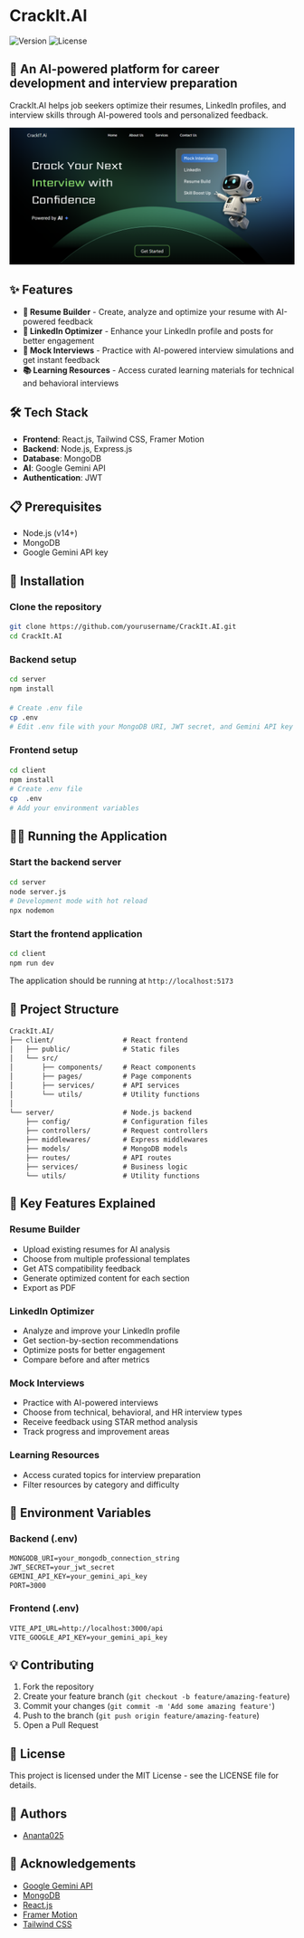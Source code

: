 # CrackIt.AI

![Version](https://img.shields.io/badge/version-1.0.0-blue.svg)
![License](https://img.shields.io/badge/license-MIT-green.svg)

## 🚀 An AI-powered platform for career development and interview preparation

CrackIt.AI helps job seekers optimize their resumes, LinkedIn profiles, and interview skills through AI-powered tools and personalized feedback.

![CrackIt.AI Screenshot](./client/public/images/Screenshot%202025-04-27%20014544.png)

## ✨ Features

- **📄 Resume Builder** - Create, analyze and optimize your resume with AI-powered feedback
- **👔 LinkedIn Optimizer** - Enhance your LinkedIn profile and posts for better engagement
- **🎯 Mock Interviews** - Practice with AI-powered interview simulations and get instant feedback
- **📚 Learning Resources** - Access curated learning materials for technical and behavioral interviews

## 🛠️ Tech Stack

- **Frontend**: React.js, Tailwind CSS, Framer Motion
- **Backend**: Node.js, Express.js
- **Database**: MongoDB
- **AI**: Google Gemini API
- **Authentication**: JWT

## 📋 Prerequisites

- Node.js (v14+)
- MongoDB
- Google Gemini API key

## 🚀 Installation

### Clone the repository

```bash
git clone https://github.com/yourusername/CrackIt.AI.git
cd CrackIt.AI
```

### Backend setup

```bash
cd server
npm install

# Create .env file
cp .env
# Edit .env file with your MongoDB URI, JWT secret, and Gemini API key
```

### Frontend setup

```bash
cd client
npm install
# Create .env file
cp  .env
# Add your environment variables
```

## 🏃‍♀️ Running the Application

### Start the backend server

```bash
cd server
node server.js
# Development mode with hot reload
npx nodemon
```

### Start the frontend application

```bash
cd client
npm run dev
```

The application should be running at `http://localhost:5173`

## 📁 Project Structure

```
CrackIt.AI/
├── client/                 # React frontend
│   ├── public/             # Static files
│   └── src/
│       ├── components/     # React components
│       ├── pages/          # Page components
│       ├── services/       # API services
│       └── utils/          # Utility functions
│
└── server/                 # Node.js backend
    ├── config/             # Configuration files
    ├── controllers/        # Request controllers
    ├── middlewares/        # Express middlewares
    ├── models/             # MongoDB models
    ├── routes/             # API routes
    ├── services/           # Business logic
    └── utils/              # Utility functions
```

## 🌟 Key Features Explained

### Resume Builder
- Upload existing resumes for AI analysis
- Choose from multiple professional templates
- Get ATS compatibility feedback
- Generate optimized content for each section
- Export as PDF

### LinkedIn Optimizer
- Analyze and improve your LinkedIn profile
- Get section-by-section recommendations
- Optimize posts for better engagement
- Compare before and after metrics

### Mock Interviews
- Practice with AI-powered interviews
- Choose from technical, behavioral, and HR interview types
- Receive feedback using STAR method analysis
- Track progress and improvement areas

### Learning Resources
- Access curated topics for interview preparation
- Filter resources by category and difficulty

## 📝 Environment Variables

### Backend (.env)
```
MONGODB_URI=your_mongodb_connection_string
JWT_SECRET=your_jwt_secret
GEMINI_API_KEY=your_gemini_api_key
PORT=3000
```

### Frontend (.env)
```
VITE_API_URL=http://localhost:3000/api
VITE_GOOGLE_API_KEY=your_gemini_api_key
```

## 💡 Contributing

1. Fork the repository
2. Create your feature branch (`git checkout -b feature/amazing-feature`)
3. Commit your changes (`git commit -m 'Add some amazing feature'`)
4. Push to the branch (`git push origin feature/amazing-feature`)
5. Open a Pull Request

## 📄 License

This project is licensed under the MIT License - see the LICENSE file for details.

## 👥 Authors

 - [Ananta025](https://github.com/Ananta025)

## 🙏 Acknowledgements

- [Google Gemini API](https://ai.google.dev/)
- [MongoDB](https://www.mongodb.com/)
- [React.js](https://reactjs.org/)
- [Framer Motion](https://www.framer.com/motion/)
- [Tailwind CSS](https://tailwindcss.com/)